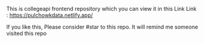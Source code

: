 This is collegeapi frontend repository which you can view it in this Link
Link : https://pulchowkdata.netlify.app/

If you like this, Please consider #star to this repo. It will remind me someone visited this repo
